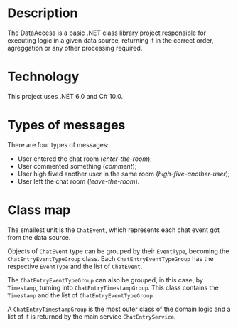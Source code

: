 # Description
The DataAccess is a basic .NET class library project responsible for executing logic in a given data source, returning it in the correct order, agreggation or any other processing required.

# Technology
This project uses .NET 6.0 and C# 10.0.

# Types of messages
There are four types of messages:

* User entered the chat room (_enter-the-room_);
* User commented something (_comment_);
* User high fived another user in the same room (_high-five-another-user_);
* User left the chat room (_leave-the-room_).

# Class map
The smallest unit is the `ChatEvent`, which represents each chat event got from the data source.

Objects of `ChatEvent` type can be grouped by their `EventType`, becoming the `ChatEntryEventTypeGroup` class. Each `ChatEntryEventTypeGroup` has the respective `EventType` and the list of `ChatEvent`.

The `ChatEntryEventTypeGroup` can also be grouped, in this case, by `Timestamp`, turning into `ChatEntryTimestampGroup`. This class contains the `Timestamp` and the list of `ChatEntryEventTypeGroup`.

A `ChatEntryTimestampGroup` is the most outer class of the domain logic and a list of it is returned by the main service `ChatEntryService`.